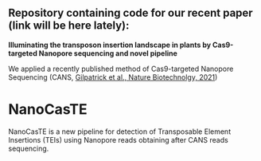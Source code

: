 ## Repository containing code for our recent paper  (link will be here lately):
**Illuminating the transposon insertion landscape in plants by Cas9-targeted Nanopore sequencing and novel pipeline**

We applied a recently published method of Cas9-targeted Nanopore Sequencing (CANS, [Gilpatrick et al., Nature Biotechnolgy, 2021](https://www.nature.com/articles/s41587-020-0407-5))

# NanoCasTE
NanoCasTE is a new pipeline for detection of Transposable Element Insertions (TEIs) using Nanopore reads obtaining after CANS reads sequencing.
